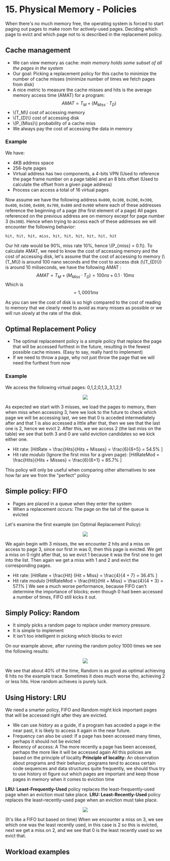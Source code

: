 # 15. Physical Memory - Policies
When there's no much memory free, the operating system is forced to start paging out pages to make room for actively-used pages. Deciding which page to evict and which page not to is described in the replacement policy. 
## Cache management
- We can view memory as cache: *main memory holds some subset of all the pages in the system*
- Our goal: Picking a replacement policy for this cache to minimize the number of cache misses (minimize number of times we fetch pages from disk)
- A nice metric to measure the cache misses and hits is the average memory access time (AMAT) for a program: 
$$
AMAT = T_{M} + (M_{Miss} \cdot T_D)
$$
- \\(T_M\\) cost of accessing memory
- \\(T_{D}\\) cost of accessing disk
- \\(P_{Miss}\\) probability of a cache miss
- We always pay the cost of accessing the data in memory

### Example
We have: 
- 4KB address space
- 256-byte pages
- Virtual address has two components, a 4-bits VPN (Used to reference the page frame number on a page table) and an 8 bits offset (Used to calculate the offset from a given page address)
- Process can access a total of 16 virtual pages

Now assume we have the following address `0x000`, `0x100`, `0x200`, `0x300`, `0x400`, `0x500`, `0x600`, `0x700`, `0x800` and `0x900` where each of these addresses reference the beginning of a page (the first element of a page)
All pages referenced on the previous address are on memory except for page number 3 (`0x300`). Hence when trying to access each of these addresses we will encounter the following behavior:
```
hit, hit, hit, miss, hit, hit, hit, hit, hit, hit
```
Our hit rate would be 90%, miss rate 10%, hence \\(P_{miss} = 0.1\\). To calculate AMAT, we need to know the cost of accessing memory and the cost of accessing disk, let's assume that the cost of accessing to memory (\\(T_M\\)) is around 100 nano seconds and the cost to access disk (\\(T_{D}\\)) is around 10 miliseconds, we have the following AMAT :
$$
AMAT = T_{M} + (M_{Miss} \cdot T_{D}) = 100ns + 0.1 \cdot 10ms
$$
Which is
$$
= 1,0001 ms
$$

As you can see the cost of disk is so high compared to the cost of reading to memory that we clearly need to avoid as many misses as possible or we will run slowly at the rate of the disk. 

## Optimal Replacement Policy
- The optimal  replacement policy is a simple policy that replace the page that will be accessed furthest in the future, resulting in the fewest possible cache misses. (Easy to say, really hard to implement)
- If we need to throw a page, why not just throw the page that we will need the furthest from now

### Example 
We access the following virtual pages: 0,1,2,0,1,3,,3,1,2,1 

<center><img src="./images/access_example.png"></center>

As expected we start with 3 misses, we load the pages to memory, then when miss when accessing 3, here we look to the future to check which page we will be accessing last, we see that 0 is acceded intermediately after and that 1 is also accessed a little after that, then we see that the last one is 2, hence we evict 2. After this, we we access 2 (the last miss on the table) we see that both 3 and 0 are valid eviction candidates so we kick either one. 

- Hit rate: 
[HitRate = \frac{Hits}{Hits + Misses} = \frac{6}{6+5} = 54.5\% ]
- Hit rate *modulo* (Ignore the first miss for a given page): 
[HitRateMod = \frac{Hits}{Hits + Misses} = \frac{6}{6+1} = 85.7\% ]

This policy will only be useful when comparing other alternatives to see how far are we from the "perfect" policy

## Simple policy: FIFO
- Pages are placed in a queue when they enter the system
- When a replacement occurs: The page on the tail of the queue is evicted

Let's examine the first example (on Optimal Replacement Policy): 

<center><img src="./images/FifoCacheExample.png"></center>

We again begin with 3 misses, the we encounter 2 hits and a miss on access to page 3, since our first in was 0, then this page is evicted. We get a miss on 0 right after that, so we evict 1 because it was the first one to get into the list. Then again we get a miss with 1 and 2 and evict the corresponding pages. 
- Hit rate: 
[HitRate = \frac{Hit} {Hit + Miss} = \frac{4}{4 + 7} = 36.4\% ]
- Hit rate *modulo*
[HitRateMod = \frac{Hit}{Hit + Miss} = \frac{4}{4 + 3} = 57.1\% ]
We see a much worse performance, because FIFO can't determine the importance of blocks; even though 0 had been accessed a number of times, FIFO still kicks it out.  

## Simply Policy: Random
- It simply picks a random page to replace under memory pressure.
- It is simple to implement
- It isn't too intelligent in picking which blocks to evict

On our example above, after running the random policy 1000 times we see the following results:  

<center><img src="./images/random_plot.png"></center>

We see that about 40% of the time, Random is as good as optimal achieving 6 hits no the example trace. Sometimes it does much worse tho, achieving 2 or less hits. How random achieves is purely luck.  

## Using History: LRU
We need a smarter policy, FIFO and Random might kick important pages that will be accessed right after they are evicted. 
- We can use *history* as a guide, if a program has acceded a page in the near past, it is likely to access it again in the near future. 
- Frequency can also be used: If a page has been accessed many times, perhaps it should not be evicted
- Recency of access: A The more recently a page has been accessed, perhaps the more like it will be accessed again 
All this policies are based on the principle of locality
**Principle of locality:** An observation about programs and their behavior, programs tend to access certain code sequences and data structures quite frequently, we should thus try to use history ot figure out which pages are important and keep those pages in memory when it comes to eviction time 


**LRU: Least-Frequently-Used** policy replaces the least-frequently-used page when an eviction must take place. 
**LRU: Least-Recently-Used** policy replaces the least-recently-used page when an eviction must take place. 

<center><img src="./images/lru_history.png"></center>

(It's like a FIFO but based on time)
When we encounter a miss on 3, we see which one was the least recently used, in this case is 2 so this is evicted, next we get a miss on 2, and we see that 0 is the least recently used so we evict that. 

## Workload examples
